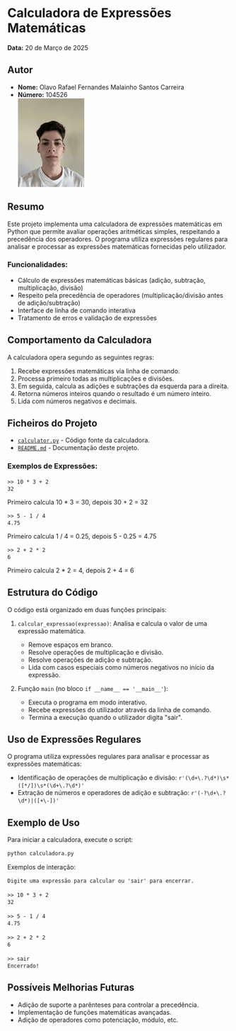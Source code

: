 # Calculadora de Expressões Matemáticas

**Data:** 20 de Março de 2025

## Autor
- **Nome:** Olavo Rafael Fernandes Malainho Santos Carreira
- **Número:** 104526  
 ![Foto do Autor](../fotoCara.png)

## Resumo

Este projeto implementa uma calculadora de expressões matemáticas em Python que permite avaliar operações aritméticas simples, respeitando a precedência dos operadores. O programa utiliza expressões regulares para analisar e processar as expressões matemáticas fornecidas pelo utilizador.

### Funcionalidades:
- Cálculo de expressões matemáticas básicas (adição, subtração, multiplicação, divisão)
- Respeito pela precedência de operadores (multiplicação/divisão antes de adição/subtração)
- Interface de linha de comando interativa
- Tratamento de erros e validação de expressões

## Comportamento da Calculadora

A calculadora opera segundo as seguintes regras:
1. Recebe expressões matemáticas via linha de comando.
2. Processa primeiro todas as multiplicações e divisões.
3. Em seguida, calcula as adições e subtrações da esquerda para a direita.
4. Retorna números inteiros quando o resultado é um número inteiro.
5. Lida com números negativos e decimais.

## Ficheiros do Projeto

- [`calculator.py`](calculator.py) - Código fonte da calculadora.
- [`README.md`](README.md) - Documentação deste projeto.


### Exemplos de Expressões:

```
>> 10 * 3 + 2
32
```
Primeiro calcula 10 * 3 = 30, depois 30 + 2 = 32

```
>> 5 - 1 / 4
4.75
```
Primeiro calcula 1 / 4 = 0.25, depois 5 - 0.25 = 4.75

```
>> 2 + 2 * 2
6
```
Primeiro calcula 2 * 2 = 4, depois 2 + 4 = 6

## Estrutura do Código

O código está organizado em duas funções principais:

1. `calcular_expressao(expressao)`: Analisa e calcula o valor de uma expressão matemática.
   - Remove espaços em branco.
   - Resolve operações de multiplicação e divisão.
   - Resolve operações de adição e subtração.
   - Lida com casos especiais como números negativos no início da expressão.

2. Função `main` (no bloco `if __name__ == '__main__'`):
   - Executa o programa em modo interativo.
   - Recebe expressões do utilizador através da linha de comando.
   - Termina a execução quando o utilizador digita "sair".

## Uso de Expressões Regulares

O programa utiliza expressões regulares para analisar e processar as expressões matemáticas:

- Identificação de operações de multiplicação e divisão: `r'(\d+\.?\d*)\s*([*/])\s*(\d+\.?\d*)'`
- Extração de números e operadores de adição e subtração: `r'(-?\d+\.?\d*)|([+\-])'`

## Exemplo de Uso

Para iniciar a calculadora, execute o script:

```bash
python calculadora.py
```

Exemplos de interação:

```
Digite uma expressão para calcular ou 'sair' para encerrar.

>> 10 * 3 + 2
32

>> 5 - 1 / 4
4.75

>> 2 + 2 * 2
6

>> sair
Encerrado!
```


## Possíveis Melhorias Futuras

- Adição de suporte a parênteses para controlar a precedência.
- Implementação de funções matemáticas avançadas.
- Adição de operadores como potenciação, módulo, etc.
